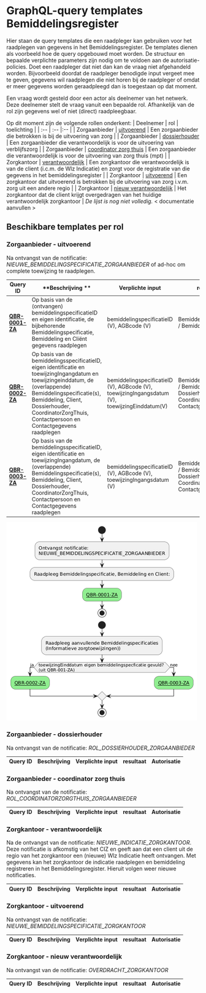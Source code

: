 # GraphQL-query templates Bemiddelingsregister
Hier staan de query templates die een raadpleger kan gebruiken voor het raadplegen van gegevens in het Bemiddelingsregister. De templates dienen als voorbeeld hoe de query opgebouwd moet worden. De structuur en bepaalde verplichte parameters zijn nodig om te voldoen aan de autorisatie-policies. Doet een raadpleger dat niet dan kan de vraag niet afgehandeld worden. Bijvoorbeeld doordat de raadpleger benodigde input vergeet mee te geven, gegevens wil raadplegen die niet horen bij de raadpleger of omdat er meer gegevens worden geraadpleegd dan is toegestaan op dat moment. 

Een vraag wordt gesteld door een actor als deelnemer van het netwerk. Deze deelnemer stelt de vraag vanuit een bepaalde rol. Afhankelijk van de rol zijn gegevens wel of niet (direct) raadpleegbaar. 

Op dit moment zijn de volgende rollen onderkent:
| Deelnemer | rol | toelichting |
| :-- | :-- |:-- |
| Zorgaanbieder | [uitvoerend](#zorgaanbieder---uitvoerend) | Een zorgaanbieder die betrokken is bij de uitvoering van zorg |
| Zorgaanbieder | [dossierhouder](#zorgaanbieder---dossierhouder) | Een zorgaanbieder die verantwoordelijk is voor de uitvoering van verblijfszorg |
| Zorgaanbieder | [coordinator zorg thuis](#zorgaanbieder---coordinator-zorg-thuis) | Een zorgaanbieder die verantwoordelijk is voor de uitvoering van zorg thuis (mpt) | 
| Zorgkantoor | [verantwoordelijk](#zorgkantoor---verantwoordelijk) | Een zorgkantoor die verantwoordelijk is van de client (i.c.m. de Wlz Indicatie) en zorgt voor de registratie van die gegevens in het bemiddelingsregister | 
| Zorgkantoor | [uitvoerend](#zorgkantoor---uitvoerend) | Een zorgkantoor dat uitvoerend is betrokken bij de uitvoering van zorg i.v.m. zorg uit een andere regio | 
| Zorgkantoor | [nieuw verantwoordelijk](#zorgkantoor---nieuw-verantwoordelijk) | Het zorgkantoor dat de client krijgt overgedragen van het huidige verantwoordelijk zorgkantoor |
_De lijst is nog niet volledig._
< documentatie aanvullen >

## Beschikbare templates per rol

### Zorgaanbieder - uitvoerend
Na ontvangst van de notificatie: *NIEUWE_BEMIDDELINGSPECIFICATIE_ZORGAANBIEDER* of ad-hoc om complete toewijzing te raadplegen.

| **Query ID** | **Beschrijving ** | **Verplichte input** | **resultaat** | **Autorisatie** |
|---|---|---|---|---|
| [**QBR-0001-ZA**](zorgaanbieder/QBR-0001-ZA.graphql) | Op basis van de (ontvangen) bemiddelingspecificatieID en eigen identificatie, de bijbehorende Bemiddelingspecificatie, Bemiddeling en Cliënt gegevens raadplegen | bemiddelingspecificatieID (V),  AGBcode (V) | Bemiddelingspecificatie /  Bemiddeling /  Client | BRA0001 |
| [**QBR-0002-ZA**](zorgaanbieder/QBR-0002-ZA.graphql) | Op basis van de bemiddelingsspecificatieID, eigen identificatie en toewijzingIngangdatum en toewijzingeinddatum, de (overlappende) Bemiddelingspecificatie(s), Bemiddeling, Client, Dossierhouder, CoordinatorZorgThuis, Contactpersoon en Contactgegevens raadplegen | bemiddelingspecificatieID (V),  AGBcode (V), toewijzingIngangsdatum (V), toewijzingEinddatum(V) | Bemiddelingspecificatie /  Bemiddeling /  Client /  Dossierhouder /  Coordinator zorg thuis /  Contactgegevens | BRA0002, BRA0004, BRA0005 |
| [**QBR-0003-ZA**](zorgaanbieder/QBR-0003.graphql) | Op basis van de bemiddelingsspecificatieID, eigen identificatie en toewijzingIngangdatum, de (overlappende) Bemiddelingspecificatie(s), Bemiddeling, Client, Dossierhouder, CoordinatorZorgThuis, Contactpersoon en Contactgegevens raadplegen | bemiddelingspecificatieID (V),  AGBcode (V), toewijzingIngangsdatum (V) | Bemiddelingspecificatie /  Bemiddeling /  Client /  Dossierhouder /  Coordinator zorg thuis /  Contactgegevens | BRA0002, BRA0004, BRA0005 |

![img](../src/Zorgaanbieder_Uitvoerend.png)

### Zorgaanbieder - dossierhouder
Na ontvangst van de notificatie: _ROL_DOSSIERHOUDER_ZORGAANBIEDER_

| **Query ID** | **Beschrijving** | **Verplichte input** | **resultaat** | **Autorisatie** |
|---|---|---|---|---|

### Zorgaanbieder - coordinator zorg thuis
Na ontvangst van de notificatie: _ROL_COORDINATORZORGTHUIS_ZORGAANBIEDER_

| **Query ID** | **Beschrijving** | **Verplichte input** | **resultaat** | **Autorisatie** |
|---|---|---|---|---|

### Zorgkantoor - verantwoordelijk
Na de ontvangst van de notificatie: *NIEUWE_INDICATIE_ZORGKANTOOR*. Deze notificatie is afkomstig van het CIZ en geeft aan dat een client uit de regio van het zorgkantoor een (nieuwe) Wlz Indicatie heeft ontvangen. Met gegevens kan het zorgkantoor de indicatie raadplegen en bemiddeling registreren in het Bemiddelingsregister. Hieruit volgen weer nieuwe notificaties. 

| **Query ID** | **Beschrijving** | **Verplichte input** | **resultaat** | **Autorisatie** |
|---|---|---|---|---|

### Zorgkantoor - uitvoerend
Na ontvangst van de notificatie: *NIEUWE_BEMIDDELINGSPECIFICATIE_ZORGKANTOOR*

| **Query ID** | **Beschrijving** | **Verplichte input** | **resultaat** | **Autorisatie** |
|---|---|---|---|---|

### Zorgkantoor - nieuw verantwoordelijk
Na ontvangst van de notificatie: *OVERDRACHT_ZORGKANTOOR*

| **Query ID** | **Beschrijving** | **Verplichte input** | **resultaat** | **Autorisatie** |
|---|---|---|---|---|
